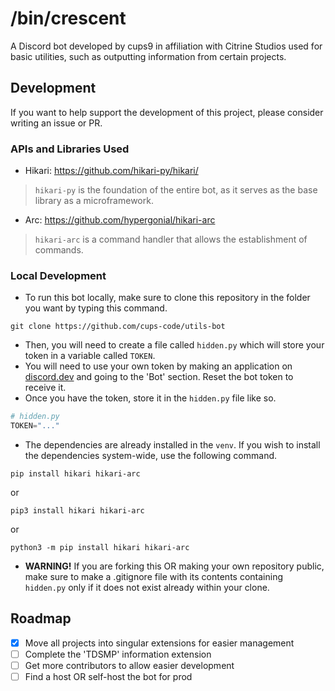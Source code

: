 # /bin/crescent
A Discord bot developed by cups9 in affiliation with Citrine Studios used for basic utilities, such as outputting information from certain projects.

## Development
If you want to help support the development of this project, please consider writing an issue or PR.

### APIs and Libraries Used
- Hikari: https://github.com/hikari-py/hikari/
> `hikari-py` is the foundation of the entire bot, as it serves as the base library as a microframework.
- Arc: https://github.com/hypergonial/hikari-arc
> `hikari-arc` is a command handler that allows the establishment of commands.

### Local Development
- To run this bot locally, make sure to clone this repository in the folder you want by typing this command.
```
git clone https://github.com/cups-code/utils-bot
```
- Then, you will need to create a file called `hidden.py` which will store your token in a variable called `TOKEN`.
- You will need to use your own token by making an application on [discord.dev](https://discord.dev/) and going to the 'Bot' section. Reset the bot token to receive it.
- Once you have the token, store it in the `hidden.py` file like so.
```py
# hidden.py
TOKEN="..."
```
- The dependencies are already installed in the `venv`. If you wish to install the dependencies system-wide, use the following command.
```
pip install hikari hikari-arc
```
or
```
pip3 install hikari hikari-arc
```
or
```
python3 -m pip install hikari hikari-arc
```
- **WARNING!** If you are forking this OR making your own repository public, make sure to make a .gitignore file with its contents containing `hidden.py` only if it does not exist already within your clone.

## Roadmap
- [x] Move all projects into singular extensions for easier management
- [ ] Complete the 'TDSMP' information extension
- [ ] Get more contributors to allow easier development
- [ ] Find a host OR self-host the bot for prod
